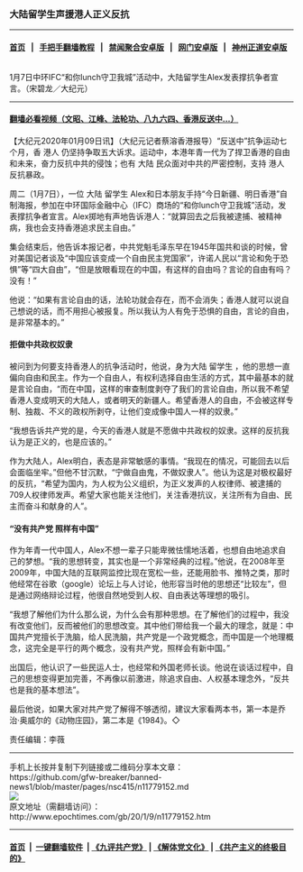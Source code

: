 ### 大陆留学生声援港人正义反抗
------------------------

#### [首页](https://github.com/gfw-breaker/banned-news1/blob/master/README.md) &nbsp;&nbsp;|&nbsp;&nbsp; [手把手翻墙教程](https://github.com/gfw-breaker/guides/wiki) &nbsp;&nbsp;|&nbsp;&nbsp; [禁闻聚合安卓版](https://github.com/gfw-breaker/bn-android) &nbsp;&nbsp;|&nbsp;&nbsp; [网门安卓版](https://github.com/oGate2/oGate) &nbsp;&nbsp;|&nbsp;&nbsp; [神州正道安卓版](https://github.com/SzzdOgate/update) 



<div><img alt="" class="aligncenter wp-post-image" src="http://i.epochtimes.com/assets/uploads/2020/01/200109011003100757-600x400.jpg"/>
<div class="red16 caption">
 <p>
  1月7日中环IFC“和你lunch守卫我城”活动中，大陆留学生Alex发表撑抗争者宣言。（宋碧龙／大纪元）
 </p>
</div>
</div><hr/>

#### [翻墙必看视频（文昭、江峰、法轮功、八九六四、香港反送中...）](http://167.172.214.107/home.html)

<div><p>
 【大纪元2020年01月09日讯】（大纪元记者蔡溶香港报导）“反送中”抗争运动七个月，香
 <ok href="http://www.epochtimes.com/gb/tag/%E6%B8%AF%E4%BA%BA.html">
  港人
 </ok>
 仍坚持争取五大诉求。运动中，本港年青一代为了捍卫香港的自由和未来，奋力反抗中共的侵蚀；也有
 <ok href="http://www.epochtimes.com/gb/tag/%E5%A4%A7%E9%99%86.html">
  大陆
 </ok>
 民众面对中共的严密控制，支持
 <ok href="http://www.epochtimes.com/gb/tag/%E6%B8%AF%E4%BA%BA.html">
  港人
 </ok>
 反抗暴政。
</p>
<p>
 周二（1月7日），一位
 <ok href="http://www.epochtimes.com/gb/tag/%E5%A4%A7%E9%99%86.html">
  大陆
 </ok>
 <ok href="http://www.epochtimes.com/gb/tag/%E7%95%99%E5%AD%A6%E7%94%9F.html">
  留学生
 </ok>
 Alex和日本朋友手持“今日新疆、明日香港”自制海报，参加在中环国际金融中心（IFC）商场的“和你lunch守卫我城”活动，发表撑抗争者宣言。Alex掷地有声地告诉港人：“就算回去之后我被逮捕、被精神病，我也会支持香港追求民主自由。”
</p>
<p>
 集会结束后，他告诉本报记者，中共党魁毛泽东早在1945年国共和谈的时候，曾对美国记者谈及“中国应该变成一个自由民主党国家”，许诺人民以“言论和免于恐惧”等“四大自由”，“但是放眼看现在的中国，有这样的自由吗？言论的自由有吗？没有！”
</p>
<p>
 他说：“如果有言论自由的话，法轮功就会存在，而不会消失；香港人就可以说自己想说的话，而不用担心被报复。所以我认为人有免于恐惧的自由，言论的自由，是非常基本的。”
</p>
<h4>
 拒做中共政权奴隶
</h4>
<p>
 被问到为何要支持香港人的抗争活动时，他说，身为大陆
 <ok href="http://www.epochtimes.com/gb/tag/%E7%95%99%E5%AD%A6%E7%94%9F.html">
  留学生
 </ok>
 ，他的思想一直偏向自由和民主。作为一个自由人，有权利选择自由生活的方式，其中最基本的就是言论自由，“而在中国，这样的审查制度剥夺了我们的言论自由，所以我不希望香港人变成明天的大陆人，或者明天的新疆人。希望香港人的自由，不会被这样专制、独裁、不义的政权所剥夺，让他们变成像中国人一样的奴隶。”
</p>
<p>
 “我想告诉共产党的是，今天的香港人就是不愿做中共政权的奴隶。这样的反抗我认为是正义的，也是应该的。”
</p>
<p>
 作为大陆人，Alex明白，表态是非常敏感的事情。“我现在的情况，可能回去以后会面临坐牢。”但他不甘沉默，“宁做自由鬼，不做奴隶人”。他认为这是对极权最好的反抗，“希望为国内，为人权为公义组织，为正义发声的人权律师、被逮捕的709人权律师发声。希望大家也能关注他们，关注香港抗议，关注所有为自由、民主而奋斗和献身的人”。
</p>
<h4>
 “没有共产党 照样有中国”
</h4>
<p>
 作为年青一代中国人，Alex不想一辈子只能卑微怯懦地活着，也想自由地追求自己的梦想。“我的思想转变，其实也是一个非常经典的过程。”他说，在2008年至2009年，中国大陆的互联网监控比现在宽松一些，还能用脸书、推特之类，那时他经常在谷歌（google）论坛上与人讨论，他形容当时他的思想还“比较左”，但是通过网络辩论过程，他很自然地受到人权、自由表达等理想的吸引。
</p>
<p>
 “我想了解他们为什么那么说，为什么会有那种思想。在了解他们的过程中，我没有改变他们，反而被他们的思想改变。其中他们带给我一个最大的理念，就是：中国共产党擅长于洗脑，给人民洗脑，共产党是一个政党概念，而中国是一个地理概念，这完全是平行的两个概念，没有共产党，照样会有新中国。”
</p>
<p>
 出国后，他认识了一些民运人士，也经常和外国老师长谈。他说在谈话过程中，自己的思想变得更加完善，不再像以前激进，除追求自由、人权基本理念外，“反共也是我的基本想法”。
</p>
<p>
 最后他说，如果大家对共产党了解得不够透彻，建议大家看两本书，第一本是乔治‧奥威尔的《动物庄园》，第二本是《1984》。◇
</p>
<p>
 责任编辑：李薇
</p>
</div>
<hr/>
手机上长按并复制下列链接或二维码分享本文章：<br/>
https://github.com/gfw-breaker/banned-news1/blob/master/pages/nsc415/n11779152.md <br/>
<a href='https://github.com/gfw-breaker/banned-news1/blob/master/pages/nsc415/n11779152.md'><img src='https://github.com/gfw-breaker/banned-news1/blob/master/pages/nsc415/n11779152.md.png'/></a> <br/>
原文地址（需翻墙访问）：http://www.epochtimes.com/gb/20/1/9/n11779152.htm


------------------------
#### [首页](https://github.com/gfw-breaker/banned-news1/blob/master/README.md) &nbsp;|&nbsp; [一键翻墙软件](https://github.com/gfw-breaker/nogfw/blob/master/README.md) &nbsp;| [《九评共产党》](https://github.com/gfw-breaker/9ping.md/blob/master/README.md#九评之一评共产党是什么) | [《解体党文化》](https://github.com/gfw-breaker/jtdwh.md/blob/master/README.md) | [《共产主义的终极目的》](https://github.com/gfw-breaker/gczydzjmd.md/blob/master/README.md)


<img src='http://gfw-breaker.win/banned-news/pages/nsc415/n11779152.md' width='0px' height='0px'/>
